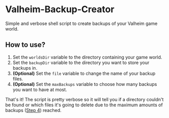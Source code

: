 # Valheim-Backup-Creator
Simple and verbose shell script to create backups of your Valheim game world.

## How to use?
1. Set the `worldsDir` variable to the directory containing your game world.
2. Set the `backupDir` variable to the directory you want to store your backups in.
3. **(Optional)** Set the `file` variable to change the name of your backup files.
4. **(Optional)** Set the `maxBackups` variable to choose how many backups you want to have at most.

That's it!
The script is pretty verbose so it will tell you if a directory couldn't be found or which files it's going to delete due to the maximum amounts of backups ([Step 4](https://github.com/moeux/Valheim-Backup-Creator/edit/main/README.md#how-to-use)) reached.
